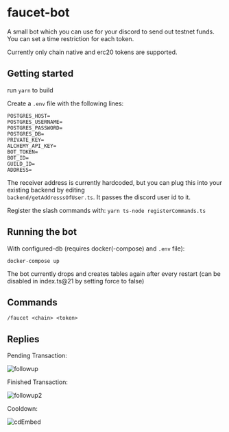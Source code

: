 # faucet-bot

A small bot which you can use for your discord to send out testnet funds.  
You can set a time restriction for each token.  

Currently only chain native and erc20 tokens are supported.  

## Getting started

run `yarn` to build

Create a `.env` file with the following lines:

```
POSTGRES_HOST=
POSTGRES_USERNAME=
POSTGRES_PASSWORD=
POSTGRES_DB=
PRIVATE_KEY=
ALCHEMY_API_KEY=
BOT_TOKEN=
BOT_ID=
GUILD_ID=
ADDRESS=
```

The receiver address is currently hardcoded, but you can plug this into your existing backend by editing  
`backend/getAddresssOfUser.ts`. It passes the discord user id to it.

Register the slash commands with: `yarn ts-node registerCommands.ts`

## Running the bot

With configured-db (requires docker(-compose) and `.env` file):

`docker-compose up`

The bot currently drops and creates tables again after every restart (can be disabled in index.ts@21 by setting force to false)

## Commands

`/faucet <chain> <token>`

## Replies

Pending Transaction:

![followup](https://user-images.githubusercontent.com/94227101/200392158-10be9a55-8de3-4fbd-92e3-d5d314229a08.png)

Finished Transaction:

![followup2](https://user-images.githubusercontent.com/94227101/200392207-081b1ae7-d6eb-420b-a705-92772aa29dc3.png)

Cooldown:

![cdEmbed](https://user-images.githubusercontent.com/94227101/200073867-2b002175-c1e4-41e2-bc8b-fbba02867314.png)
